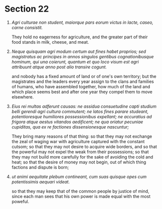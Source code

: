 # Section 22

1. *Agri culturae non student, maiorque pars eorum victus in lacte, caseo, carne
   consistit.*

   They hold no eagerness for agriculture, and the greater part of their food
   stands in milk, cheese, and meat.

2. *Neque quisquam agri modum certum aut fines habet proprios; sed magistratus ac
   principes in annos singulos gentibus cognationibusque hominum, qui una
   coierunt, quantum et quo loco visum est agri attribuunt atque anno post alio
   transire cogunt.*

   and nobody has a fixed amount of land or of one's own territory; but the
   magistrates and the leaders every year assign to the clans and families of
   humans, who have assembled together, how much of the land and which place
   seems best and after one year they compel them to move elsewhere.

3. *Eius rei multas adferunt causas: ne assidua consuetudine capti studium belli
   gerendi agri cultura commutent; ne latos fines parare studeant,
   potentioresque humiliores possessionibus expellant; ne accuratius ad frigora
   atque aestus vitandos aedificent; ne qua oriatur pecuniae cupiditas, qua ex
   re factiones dissensionesque nascuntur;*

   They bring many reasons of that thing: 
   so that they may not exchange the zeal of waging war with agriculture
   captured with the constant cutsom; 
   so that they may not desire to acquire wide borders, and so that the powerful
   may not expel the weak from their possessions; 
   so that they may not build more carefully for the sake of avoiding the cold
   and heat;
   so that the desire of money may not begin, out of which thing factions and
   dispute is born;

4. *ut animi aequitate plebum contineant, cum suas quisque opes cum
   potentissimis aequari videat.*

   so that they may keep that of the common people by justice of mind, since
   each man sees that his own power is made equal with the most poweful.
